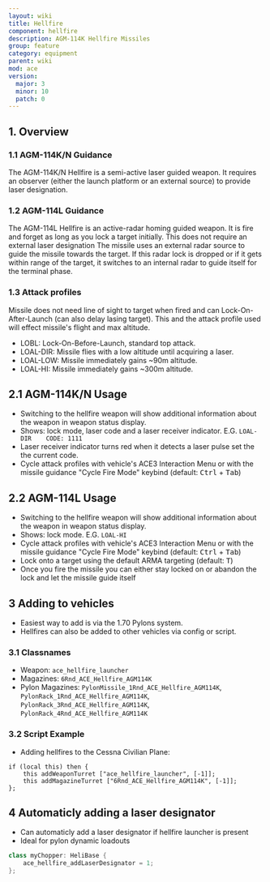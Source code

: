 ```yaml
---
layout: wiki
title: Hellfire
component: hellfire
description: AGM-114K Hellfire Missiles
group: feature
category: equipment
parent: wiki
mod: ace
version:
  major: 3
  minor: 10
  patch: 0
---
```


## 1. Overview

### 1.1 AGM-114K/N Guidance
The AGM-114K/N Hellfire is a semi-active laser guided weapon. It requires an observer (either the launch platform or an external source) to provide laser designation.

### 1.2 AGM-114L Guidance
The AGM-114L Hellfire is an active-radar homing guided weapon. It is fire and forget as long as you lock a target initially. This does not require an external laser designation
The missile uses an external radar source to guide the missile towards the target. If this radar lock is dropped or if it gets within range of the target, it switches to an internal radar to guide itself for the terminal phase.

### 1.3 Attack profiles
Missile does not need line of sight to target when fired and can Lock-On-After-Launch (can also delay lasing target).
This and the attack profile used will effect missile's flight and max altitude.
- LOBL: Lock-On-Before-Launch, standard top attack.
- LOAL-DIR: Missile flies with a low altitude until acquiring a laser.
- LOAL-LOW: Missile immediately gains ~90m altitude.
- LOAL-HI: Missile immediately gains ~300m altitude.

## 2.1 AGM-114K/N Usage
- Switching to the hellfire weapon will show additional information about the weapon in weapon status display.
- Shows: lock mode, laser code and a laser receiver indicator.  E.G. `LOAL-DIR    CODE: 1111`
- Laser receiver indicator turns red when it detects a laser pulse set the the current code.
- Cycle attack profiles with vehicle's ACE3 Interaction Menu or with the missile guidance "Cycle Fire Mode" keybind (default: <kbd>Ctrl</kbd> + <kbd>Tab</kbd>)

## 2.2 AGM-114L Usage
- Switching to the hellfire weapon will show additional information about the weapon in weapon status display.
- Shows: lock mode. E.G. `LOAL-HI`
- Cycle attack profiles with vehicle's ACE3 Interaction Menu or with the missile guidance "Cycle Fire Mode" keybind (default: <kbd>Ctrl</kbd> + <kbd>Tab</kbd>)
- Lock onto a target using the default ARMA targeting (default: <kbd>T</kbd>)
- Once you fire the missile you can either stay locked on or abandon the lock and let the missile guide itself

## 3 Adding to vehicles
- Easiest way to add is via the 1.70 Pylons system.
- Hellfires can also be added to other vehicles via config or script.

### 3.1 Classnames
- Weapon: `ace_hellfire_launcher`
- Magazines: `6Rnd_ACE_Hellfire_AGM114K`
- Pylon Magazines: `PylonMissile_1Rnd_ACE_Hellfire_AGM114K`, `PylonRack_1Rnd_ACE_Hellfire_AGM114K`, `PylonRack_3Rnd_ACE_Hellfire_AGM114K`, `PylonRack_4Rnd_ACE_Hellfire_AGM114K`

### 3.2 Script Example
- Adding hellfires to the Cessna Civilian Plane:

```sqf
if (local this) then {
    this addWeaponTurret ["ace_hellfire_launcher", [-1]];
    this addMagazineTurret ["6Rnd_ACE_Hellfire_AGM114K", [-1]];
};
```

## 4 Automaticly adding a laser designator
- Can automaticly add a laser designator if hellfire launcher is present
- Ideal for pylon dynamic loadouts

```cpp
class myChopper: HeliBase {
    ace_hellfire_addLaserDesignator = 1;
};
```
